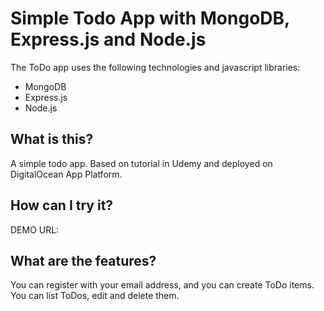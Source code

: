 # Simple Todo App with MongoDB, Express.js and Node.js
The ToDo app uses the following technologies and javascript libraries:
* MongoDB
* Express.js
* Node.js

## What is this?
A simple todo app. Based on tutorial in Udemy and deployed on DigitalOcean App Platform.

## How can I try it?
DEMO URL:

## What are the features?
You can register with your email address, and you can create ToDo items. You can list ToDos, edit and delete them.
